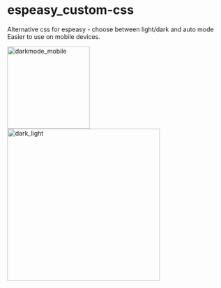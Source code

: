 # espeasy_custom-css
Alternative css for espeasy - choose between light/dark and auto mode
Easier to use on mobile devices.

<img width="189" alt="darkmode_mobile" src="https://user-images.githubusercontent.com/33860956/151795497-3cbe4276-2288-4cca-8608-5f0b6028cbf1.png">

<img width="350" alt="dark_light" src="https://user-images.githubusercontent.com/33860956/151796278-03b454ab-3e59-4e66-96ab-110daa1f6363.png">

